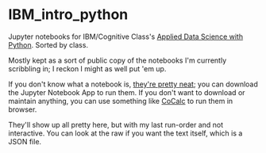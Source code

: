 # IBM_intro_python
Jupyter notebooks for IBM/Cognitive Class's [Applied Data Science with Python](https://cognitiveclass.ai/learn/data-science-with-python/). Sorted by class.

Mostly kept as a sort of public copy of the notebooks I'm currently scribbling in; I reckon I might as well put 'em up.

If you don't know what a notebook is, [they're pretty neat](https://jupyter-notebook-beginner-guide.readthedocs.io/en/latest/what_is_jupyter.html); you can download the Jupyter Notebook App to run them. If you don't want to download or maintain anything, you can use something like [CoCalc](https://cocalc.com/doc/jupyter-notebook.html) to run them in browser.

They'll show up all pretty here, but with my last run-order and not interactive. You can look at the raw if you want the text itself, which is a JSON file.
